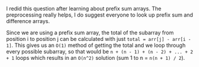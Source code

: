 I redid this question after learning about prefix sum arrays. The preprocessing really helps, I do suggest everyone to look up prefix sum and difference arrays.

Since we are using a prefix sum array, the total of the subarray from position i to position j can be calculated with just `total = arr[j] - arr[i - 1]`. This gives us an `O(1)` method of getting the total and we loop through every possible subarray, so that would be `n + (n - 1) + (n - 2) + ... + 2 + 1` loops which results in an `O(n^2)` solution (sum 1 to n = `n(n + 1) / 2`).
